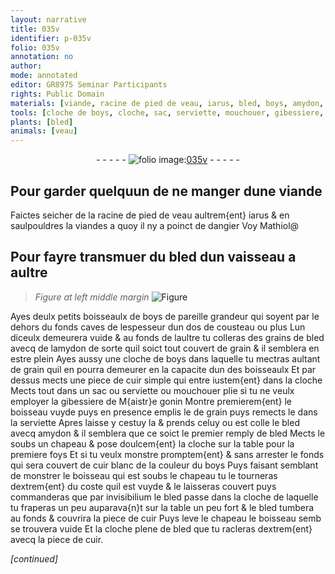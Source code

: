 ```yaml
---
layout: narrative
title: 035v
identifier: p-035v
folio: 035v
annotation: no
author:
mode: annotated
editor: GR8975 Seminar Participants
rights: Public Domain
materials: [viande, racine de pied de veau, iarus, bled, boys, amydon, grain, cuir, cuir blanc]
tools: [cloche de boys, cloche, sac, serviette, mouchouer, gibessiere, boisseau, chapeau]
plants: [bled]
animals: [veau]
---
```


<div class="folio" align="center">- - - - - <a href="http://gallica.bnf.fr/ark:/12148/btv1b10500001g/f76.image" target="_blank"><img src="https://cu-mkp.github.io/2017-workshop-edition/assets/photo-icon.png" alt="folio image: " style="display:inline-block; margin-bottom:-3px;"/>035v</a> - - - - - </div>    

## Pour garder quelquun de ne manger dune <span class="m">viande</span>

 
Faictes seicher de la <span class="m">racine de pied de <span class="al">veau</span></span> aultrem{ent} <span class="m">iarus</span> & en saulpouldres la <span class="m">viande</span>s a quoy il ny a poinct de dangier Voy Mathiol@
    

## Pour fayre transmuer du <span class="m"><span class="pa">bled</span></span> dun vaisseau a aultre

 
> *Figure*
> *at left middle margin*
> <a href="https://drive.google.com/open?id=0B9-oNrvWdlO5WEY2UUhMRTg4Y00" target="_blank"><img src="https://cu-mkp.github.io/GR8975-edition/assets/photo-icon.png" alt="Figure" style="display:inline-block; margin-bottom:-3px;"/></a>
 
Ayes deulx petits <span class="ms">boisseaulx</span> de <span class="m">boys</span> de pareille grandeur qui soyent par le dehors du fonds caves de lespesseur dun <span class="ms">dos de cousteau</span> ou plus Lun diceulx demeurera vuide & au fonds de laultre tu colleras des grains de <span class="m"><span class="pa">bled</span></span> avecq de l<span class="m">amydon</span> de sorte quil soict tout couvert de <span class="m">grain</span> & il semblera en estre plein Ayes aussy une <span class="tl">cloche de <span class="m">boys</span></span> dans laquelle tu mectras aultant de <span class="m">grain</span> quil en pourra demeurer en la capacite dun des <span class="ms">boisseaulx</span> Et par dessus mects une piece de <span class="m">cuir</span> simple qui entre iustem{ent} dans la <span class="tl">cloche</span> Mects tout dans un <span class="tl">sac</span> ou <span class="tl">serviette</span> ou <span class="tl">mouchouer</span> plie si tu ne veulx employer la <span class="tl">gibessiere</span> de <span class="pro">M{aistr}e gonin</span> Montre premierem{ent} le <span class="tl">boisseau</span> vuyde puys en presence emplis le de <span class="m">grain</span> puys remects le dans la <span class="tl">serviette</span> Apres laisse y cestuy la & prends celuy ou est colle le <span class="m"><span class="pa">bled</span></span> avecq <span class="m">amydon</span> & il semblera que ce soict le premier remply de <span class="m"><span class="pa">bled</span></span> Mects le soubs un <span class="tl">chapeau</span> & pose doulcem{ent} la <span class="tl">cloche</span> sur la table pour la premiere foys Et si tu veulx monstre promptem{ent} & sans arrester le fonds qui sera couvert de <span class="m">cuir blanc</span> de la couleur du <span class="m">boys</span> Puys faisant semblant de monstrer le <span class="tl">boisseau</span> qui est soubs le <span class="tl">chapeau</span> tu le tourneras dextrem{ent} du coste quil est vuyde & le laisseras couvert puys commanderas que par invisibilium le <span class="m"><span class="pa">bled</span></span> passe dans la <span class="tl">cloche</span> de laquelle tu fraperas un peu auparava{n}t sur la table un peu fort & le <span class="m"><span class="pa">bled</span></span> tumbera au fonds & couvrira la piece de <span class="m">cuir</span> Puys leve le <span class="tl">chapeau</span> le <span class="tl">boisseau</span> semb se trouvera vuide Et la <span class="tl">cloche</span> plene de <span class="m"><span class="pa">bled</span></span> que tu racleras dextrem{ent} avecq la piece de <span class="m">cuir</span>. 
 
*[continued]*
 